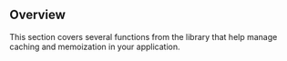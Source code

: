 ## Overview

This section covers several functions from the library that help manage caching and memoization in your application.
